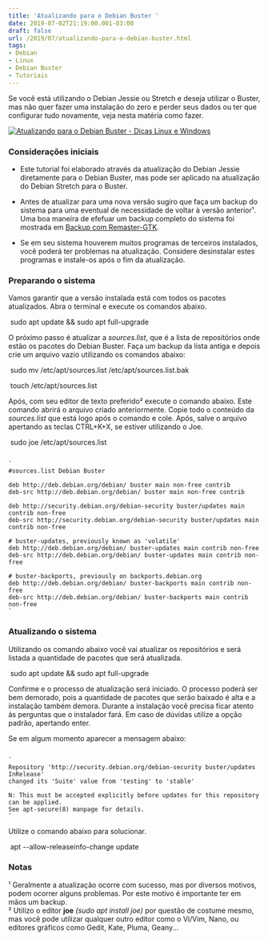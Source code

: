 ```yaml
---
title: 'Atualizando para o Debian Buster '
date: 2019-07-02T21:19:00.001-03:00
draft: false
url: /2019/07/atualizando-para-o-debian-buster.html
tags: 
- Debian
- Linux
- Debian Buster
- Tutoriais
---
```


Se você está utilizando o Debian Jessie ou Stretch e deseja utilizar o Buster, mas não quer fazer uma instalação do zero e perder seus dados ou ter que configurar tudo novamente, veja nesta matéria como fazer.

  
  

[![Atualizando para o Debian Buster  -  Dicas Linux e Windows](https://4.bp.blogspot.com/-qu3NOriLr3M/XRvzo7b9LII/AAAAAAAALvs/HFqs9IZTw5EHUOVXhoMf6x1JvHiV1Uw6QCLcBGAs/s200/atualizar_para_buster.png "Atualizando para o Debian Buster  -  Dicas Linux e Windows")](https://4.bp.blogspot.com/-qu3NOriLr3M/XRvzo7b9LII/AAAAAAAALvs/HFqs9IZTw5EHUOVXhoMf6x1JvHiV1Uw6QCLcBGAs/s1600/atualizar_para_buster.png)

  

### Considerações iniciais

  

*   Este tutorial foi elaborado através da atualização do Debian Jessie diretamente para o Debian Buster, mas pode ser aplicado na atualização do Debian Stretch para o Buster.

*   Antes de atualizar para uma nova versão sugiro que faça um backup do sistema para uma eventual de necessidade de voltar à versão anterior¹. Uma boa maneira de efefuar um backup completo do sistema foi mostrada em [Backup com Remaster-GTK](https://info.wsouza.com.br/2018/07/backup-com-remaster-gtk.html).
*   Se em seu sistema houverem muitos programas de terceiros instalados, você poderá ter problemas na atualização. Considere desinstalar estes programas e instale-os após o fim da atualização.

  

### Preparando o sistema

  
Vamos garantir que a versão instalada está com todos os pacotes atualizados. Abra o terminal e execute os comandos abaixo.  
  

 sudo apt update && sudo apt full-upgrade

  
O próximo passo é atualizar a _sources.list_, que é a lista de repositórios onde estão os pacotes do Debian Buster. Faça um backup da lista antiga e depois crie um arquivo vazio utilizando os comandos abaixo:  
  

 sudo mv /etc/apt/sources.list /etc/apt/sources.list.bak

  

 touch /etc/apt/sources.list

  
Após, com seu editor de texto preferido² execute o comando abaixo. Este comando abrirá o arquivo criado anteriormente. Copie todo o conteúdo da _sources.list_ que está logo após o comando e cole. Após, salve o arquivo apertando as teclas CTRL+K+X, se estiver utilizando o Joe.  
  

 sudo joe /etc/apt/sources.list

  
```
  
`  
#sources.list Debian Buster  
  
deb http://deb.debian.org/debian/ buster main non-free contrib  
deb-src http://deb.debian.org/debian/ buster main non-free contrib  
  
deb http://security.debian.org/debian-security buster/updates main contrib non-free  
deb-src http://security.debian.org/debian-security buster/updates main contrib non-free  
  
# buster-updates, previously known as 'volatile'  
deb http://deb.debian.org/debian/ buster-updates main contrib non-free  
deb-src http://deb.debian.org/debian/ buster-updates main contrib non-free  
  
# buster-backports, previously on backports.debian.org  
deb http://deb.debian.org/debian/ buster-backports main contrib non-free  
deb-src http://deb.debian.org/debian/ buster-backports main contrib non-free  
`  

```  

### Atualizando o sistema

  
Utilizando os comando abaixo você vai atualizar os repositórios e será listada a quantidade de pacotes que será atualizada.  
  

 sudo apt update && sudo apt full-upgrade

  
Confirme e o processo de atualização será iniciado. O processo poderá ser bem demorado, pois a quantidade de pacotes que serão baixado é alta e a instalação também demora. Durante a instalação você precisa ficar atento às perguntas que o instalador fará. Em caso de dúvidas utilize a opção padrão, apertando enter.  
  
Se em algum momento aparecer a mensagem abaixo:  
```
  
`  
Repository 'http://security.debian.org/debian-security buster/updates InRelease'   
changed its 'Suite' value from 'testing' to 'stable'  
  
N: This must be accepted explicitly before updates for this repository can be applied.  
See apt-secure(8) manpage for details.  
`  

```  
Utilize o comando abaixo para solucionar.  
  

 apt --allow-releaseinfo-change update

  

### Notas

¹ Geralmente a atualização ocorre com sucesso, mas por diversos motivos, podem ocorrer alguns problemas. Por este motivo é importante ter em mãos um backup.  
² Utilizo o editor **joe** _(sudo apt install joe)_ por questão de costume mesmo, mas você pode utilizar qualquer outro editor como o Vi/Vim, Nano, ou editores gráficos como Gedit, Kate, Pluma, Geany...